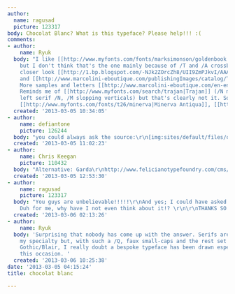 ```yaml
---
author:
  name: ragusad
  picture: 123317
body: Chocolat Blanc? What is this typeface? Please help!!! :(
comments:
- author:
    name: Ryuk
  body: "I like [[http://www.myfonts.com/fonts/marksimonson/goldenbook|Goldenbook]]
    but I don't think that's the one mainly because of /T and /A crossbar.\r\n\r\nEDIT:
    closer look [[http://1.bp.blogspot.com/-NJk2ZOrcZh8/UII9ZmPJkvI/AAAAAAAAEKU/hiKk8ugg5uw/s1600/IMG_2223.jpg|here]]
    and [[http://www.marcolini-eboutique.com/publishingImages/catalog/TR00021_large.jpg|here]].
    More samples and letters [[http://www.marcolini-eboutique.com/en-en/tablets-and-treats?category=Tablets(Marcolini-Base)|here]].
    Reminds me of [[http://www.myfonts.com/search/trajan|Trajan]] (/N missing top
    left serif /N, /M slopping verticals) but that's clearly not it. Some more I like:
    [[http://www.myfonts.com/fonts/t26/minerva|Minerva Antiqua]], [[http://www.myfonts.com/fonts/canadatype/orpheus-pro|Orpheus]]."
  created: '2013-03-05 10:34:05'
- author:
    name: defiantone
    picture: 126244
  body: "you could always ask the source:\r\n[img:sites/default/files/old-images/snap_4638.png]"
  created: '2013-03-05 11:02:23'
- author:
    name: Chris Keegan
    picture: 110432
  body: "Alternative: Garda\r\nhttp://www.felicianotypefoundry.com/cms/fonts/garda"
  created: '2013-03-05 12:53:30'
- author:
    name: ragusad
    picture: 123317
  body: "You guys are unbelievable!!!!!\r\nAnd yes; I could have asked the source.
    Duh for me, why have I not even think about it!? \r\n\r\nTHANKS SO MUCH!!!"
  created: '2013-03-06 02:13:26'
- author:
    name: Ryuk
  body: 'Surprising that nobody has come up with the answer. Serifs are clearly not
    my specialty but, with such a /Q, faux small-caps and the rest set in Engravers
    Gothic/Blair, I really doubt a bespoke typeface has been drawn especially for
    this occasion. '
  created: '2013-03-06 10:25:38'
date: '2013-03-05 04:15:24'
title: chocolat blanc

---
```

